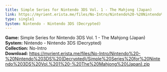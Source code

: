 ```yaml
---
title: Simple Series for Nintendo 3DS Vol. 1 - The Mahjong (Japan)
link: https://myrient.erista.me/files/No-Intro/Nintendo%20-%20Nintendo%203DS%20(Decrypted)/Simple%20Series%20for%20Nintendo%203DS%20Vol.%201%20-%20The%20Mahjong%20(Japan).zip
type: single1
System: Nintendo - Nintendo 3DS (Decrypted)
---
```

<b>Game:</b> Simple Series for Nintendo 3DS Vol. 1 - The Mahjong (Japan)<br>
<b>System:</b> Nintendo - Nintendo 3DS (Decrypted)<br>
<b>Collection:</b> No-Intro<br>
<b>Download:</b> https://myrient.erista.me/files/No-Intro/Nintendo%20-%20Nintendo%203DS%20(Decrypted)/Simple%20Series%20for%20Nintendo%203DS%20Vol.%201%20-%20The%20Mahjong%20(Japan).zip